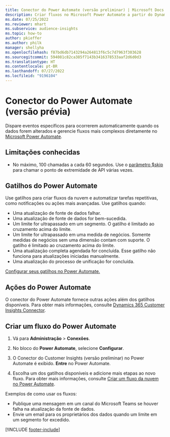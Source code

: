 ```yaml
---
title: Conector do Power Automate (versão preliminar) | Microsoft Docs
description: Criar fluxos no Microsoft Power Automate a partir do Dynamics 365 Customer Insights.
ms.date: 07/25/2022
ms.reviewer: mhart
ms.subservice: audience-insights
ms.topic: how-to
author: pkieffer
ms.author: philk
manager: shellyha
ms.openlocfilehash: f87bd6db7143294a264813f6c5c7d7963f303628
ms.sourcegitcommit: 594081c82ca385f7143b3416378533aaf2d6d0d3
ms.translationtype: HT
ms.contentlocale: pt-BR
ms.lasthandoff: 07/27/2022
ms.locfileid: "9196104"
---
```

# <a name="power-automate-connector-preview"></a>Conector do Power Automate (versão prévia)

Dispare eventos específicos para ocorrerem automaticamente quando os dados forem alterados e gerencie fluxos mais complexos diretamente no [Microsoft Power Automate](https://flow.microsoft.com/).

## <a name="known-limitations"></a>Limitações conhecidas

- No máximo, 100 chamadas a cada 60 segundos. Use o [parâmetro $skip](/connectors/customerinsights/#get-items-from-an-entity) para chamar o ponto de extremidade de API várias vezes.

## <a name="power-automate-triggers"></a>Gatilhos do Power Automate

Use gatilhos para criar fluxos da nuvem e automatizar tarefas repetitivas, como notificações ou ações mais avançadas. Use gatilhos quando:

- Uma atualização de fonte de dados falhar.
- Uma atualização de fonte de dados for bem-sucedida.
- Um limite for ultrapassado em um segmento. O gatilho é limitado ao cruzamento acima do limite.
- Um limite for ultrapassado em uma medida de negócios. Somente medidas de negócios sem uma dimensão contam com suporte. O gatilho é limitado ao cruzamento acima do limite.
- Uma atualização completa agendada for concluída. Esse gatilho não funciona para atualizações iniciadas manualmente.
- Uma atualização do processo de unificação for concluída.

[Configurar seus gatilhos no Power Automate.](https://flow.microsoft.com/connectors/shared_customerinsights/dynamics-365-customer-insights-connector/)

## <a name="power-automate-actions"></a>Ações do Power Automate

O conector do Power Automate fornece outras ações além dos gatilhos disponíveis. Para obter mais informações, consulte [Dynamics 365 Customer Insights Connector](/connectors/customerinsights/).

## <a name="create-a-power-automate-flow"></a>Criar um fluxo do Power Automate

1. Vá para **Administração** > **Conexões**.

1. No bloco do **Power Automate**, selecione **Configurar**.

1. O Conector do Customer Insights (versão preliminar) no Power Automate é exibido. **Entre** no Power Automate.

1. Escolha um dos gatilhos disponíveis e adicione mais etapas ao novo fluxo. Para obter mais informações, consulte [Criar um fluxo da nuvem no Power Automate](/power-automate/get-started-logic-flow).

Exemplos de como usar os fluxos: 
- Publique uma mensagem em um canal do Microsoft Teams se houver falha na atualização da fonte de dados. 
- Envie um email para os proprietários dos dados quando um limite em um segmento for excedido.

[!INCLUDE [footer-include](includes/footer-banner.md)]

